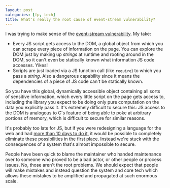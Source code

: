 ```yaml
---
layout: post
categories: [fp, tech]
title: What's really the root cause of event-stream vulnerability?
---
```


I was trying to make sense of the [event-stream vulnerability](https://schneid.io/blog/event-stream-vulnerability-explained/). My take:

* Every JS script gets access to the DOM, a global object from which you can scrape every piece of information on the page. You can explore the DOM just by making up _strings_ at runtime and rooting around in the DOM, so it can't even be statically known what information JS code accesses. Yikes!
* Scripts are just loaded via a JS function call (like `require`) to which you pass a _string_. Also a dangerous capability since it means the dependencies of a piece of JS code can't be statically known.

So you have this global, dynamically accessible object containing all sorts of sensitive information, which every little script on the page gets access to, including the library you expect to be doing only pure computation on the data you explicitly pass it. It's extremely difficult to secure this: JS access to the DOM is analogous to C's feature of being able to poke at arbitrary portions of memory, which is difficult to secure for similar reasons.

It's probably too late for JS, but if you were redesigning a language for the web and had [more than 10 days to do it](http://speakingjs.com/es5/ch04.html), it would be possible to completely eliminate these possibilities in the first place. Instead we're stuck with the consequences of a system that's almost impossible to secure.

People have been quick to blame the maintainer who handed maintenance over to someone who proved to be a bad actor, or other people or process issues. No, those aren't the root problems. We should expect that people will make mistakes and instead question the system and core tech which allows these mistakes to be amplified and propagated at such enormous scale.
